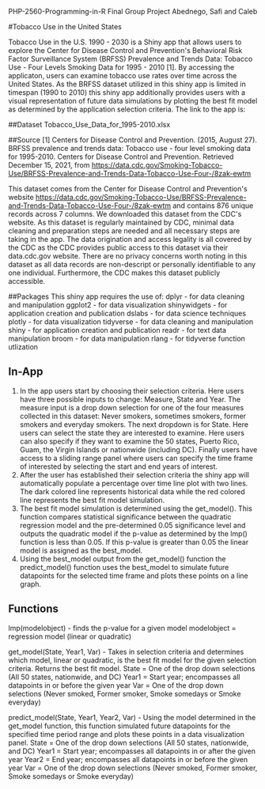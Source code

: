 PHP-2560-Programming-in-R Final Group Project Abednego, Safi and Caleb

#Tobacco Use in the United States

  Tobacco Use in the U.S. 1990 - 2030 is a Shiny app that allows users to explore the Center for Disease Control and Prevention's Behavioral Risk Factor Surveillance System (BRFSS) Prevalence and Trends Data: Tobacco Use - Four Levels Smoking Data for 1995 - 2010 [1]. By accessing the applicaton, users can examine tobacco use rates over time across the United States. As the BRFSS dataset utilized in this shiny app is limited in timespan (1990 to 2010) this shiny app additionally provides users with a visual representation of future data simulations by plotting the best fit model as determined by the application selection criteria. The link to the app is: 
  
 ##Dataset
 Tobacco_Use_Data_for_1995-2010.xlsx
 
 ##Source
[1] Centers for Disease Control and Prevention. (2015, August 27). BRFSS prevalence and trends data: Tobacco use - four level smoking data for 1995-2010. Centers for Disease Control and Prevention. Retrieved December 15, 2021, from https://data.cdc.gov/Smoking-Tobacco-Use/BRFSS-Prevalence-and-Trends-Data-Tobacco-Use-Four-/8zak-ewtm 

This dataset comes from the Center for Disease Control and Prevention's website https://data.cdc.gov/Smoking-Tobacco-Use/BRFSS-Prevalence-and-Trends-Data-Tobacco-Use-Four-/8zak-ewtm and contains 876 unique records across 7 columns.  We downloaded this dataset from the CDC's website. As this dataset is regularly maintained by CDC, minimal data cleaning and preparation steps are needed and all necessary steps are taking in the app. The data origination and access legality is all covered by the CDC as the CDC provides public access to this dataset via their data.cdc.gov website. There are no privacy concerns worth noting in this dataset as all data records are non-descript or personally identifiable to any one individual. Furthermore, the CDC makes this dataset publicly accessible.
 
 ##Packages
 This shiny app requires the use of:
    dplyr - for data cleaning and manipulation
    ggplot2 - for data visualization
    shinywidgets - for application creation and publication
    dslabs - for data science techniques
    plotly - for data visualization
    tidyverse - for data cleaning and manipulation
    shiny - for application creation and publication
    readr - for text data manipulation
    broom - for data manipulation
    rlang - for tidyverse function utlization
    
 ## In-App
 1. In the app users start by choosing their selection criteria. Here users have three possible inputs to change: Measure, State and Year. The measure input is a drop down selection for one of the four measures collected in this dataset: Never smokers, sometimes smokers, former smokers and everyday smokers. The next dropdown is for State. Here users can select the state they are interested to examine. Here users can also specify if they want to examine the 50 states, Puerto Rico, Guam, the Virgin Islands or nationwide (including DC). Finally users have access to a sliding range panel where users can specify the time frame of interested by selecting the start and end years of interest. 
 2. After the user has established their selection criteria the shiny app will automatically populate a percentage over time line plot with two lines. The dark colored line represents historical data while the red colored line represents the best fit model simulation. 
 3. The best fit model simulation is determined using the get_model(). This function compares statistical significance between the quadratic regression model and the pre-determined 0.05 significance level and outputs the quadratic model if the p-value as determined by the lmp() function is less than 0.05. If this p-value is greater than 0.05 the linear model is assigned as the best_model. 
 4. Using the best_model output from the get_model() function the predict_model() function uses the best_model to simulate future datapoints for the selected time frame and plots these points on a line graph. 
 
 ## Functions
 lmp(modelobject) - finds the p-value for a given model
    modelobject = regression model (linear or quadratic)
    
 get_model(State, Year1, Var) - Takes in selection criteria and determines which model, linear or quadratic, is the best fit model for the given selection criteria. Returns    the best fit model. 
    State = One of the drop down selections (All 50 states, nationwide, and DC)
    Year1 = Start year; encompasses all datapoints in or before the given year
    Var = One of the drop down selections (Never smoked, Former smoker, Smoke somedays or Smoke everyday)
    
 predict_model(State, Year1, Year2, Var) - Using the model determined in the get_model function, this function simulated future datapoints for the specified time period range and plots these points in a data visualization panel. 
    State = One of the drop down selections (All 50 states, nationwide, and DC)
    Year1 = Start year; encompasses all datapoints in or after the given year
    Year2 = End year; encompasses all datapoints in or before the given year
    Var = One of the drop down selections (Never smoked, Former smoker, Smoke somedays or Smoke everyday)
 
 
 
 
